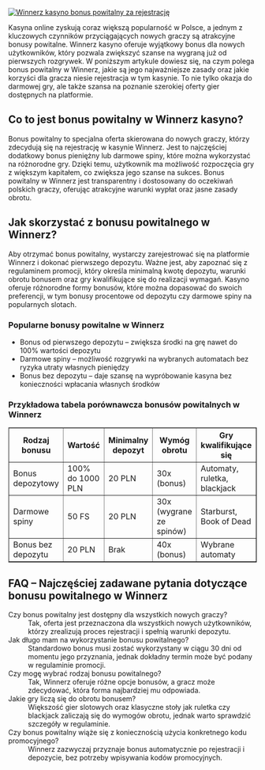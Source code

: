 [![Winnerz kasyno bonus powitalny za rejestrację](https://123-caf.pages.dev/gitsignup.png)](https://vrmoo.ru/Bt82HjjY)

<p>Kasyna online zyskują coraz większą popularność w Polsce, a jednym z kluczowych czynników przyciągających nowych graczy są atrakcyjne bonusy powitalne. Winnerz kasyno oferuje wyjątkowy bonus dla nowych użytkowników, który pozwala zwiększyć szanse na wygraną już od pierwszych rozgrywek. W poniższym artykule dowiesz się, na czym polega bonus powitalny w Winnerz, jakie są jego najważniejsze zasady oraz jakie korzyści dla gracza niesie rejestracja w tym kasynie. To nie tylko okazja do darmowej gry, ale także szansa na poznanie szerokiej oferty gier dostępnych na platformie.</p>  <h2>Co to jest bonus powitalny w Winnerz kasyno?</h2> <p>Bonus powitalny to specjalna oferta skierowana do nowych graczy, którzy zdecydują się na rejestrację w kasynie Winnerz. Jest to najczęściej dodatkowy bonus pieniężny lub darmowe spiny, które można wykorzystać na różnorodne gry. Dzięki temu, użytkownik ma możliwość rozpoczęcia gry z większym kapitałem, co zwiększa jego szanse na sukces. Bonus powitalny w Winnerz jest transparentny i dostosowany do oczekiwań polskich graczy, oferując atrakcyjne warunki wypłat oraz jasne zasady obrotu.</p>  <h2>Jak skorzystać z bonusu powitalnego w Winnerz?</h2> <p>Aby otrzymać bonus powitalny, wystarczy zarejestrować się na platformie Winnerz i dokonać pierwszego depozytu. Ważne jest, aby zapoznać się z regulaminem promocji, który określa minimalną kwotę depozytu, warunki obrotu bonusem oraz gry kwalifikujące się do realizacji wymagań. Kasyno oferuje różnorodne formy bonusów, które można dopasować do swoich preferencji, w tym bonusy procentowe od depozytu czy darmowe spiny na popularnych slotach.</p>  <h3>Popularne bonusy powitalne w Winnerz</h3> <ul>   <li>Bonus od pierwszego depozytu – zwiększa środki na grę nawet do 100% wartości depozytu</li>   <li>Darmowe spiny – możliwość rozgrywki na wybranych automatach bez ryzyka utraty własnych pieniędzy</li>   <li>Bonus bez depozytu – daje szansę na wypróbowanie kasyna bez konieczności wpłacania własnych środków</li> </ul>  <h3>Przykładowa tabela porównawcza bonusów powitalnych w Winnerz</h3> <table border="1" cellpadding="8" cellspacing="0">   <thead>     <tr>       <th>Rodzaj bonusu</th>       <th>Wartość</th>       <th>Minimalny depozyt</th>       <th>Wymóg obrotu</th>       <th>Gry kwalifikujące się</th>     </tr>   </thead>   <tbody>     <tr>       <td>Bonus depozytowy</td>       <td>100% do 1000 PLN</td>       <td>20 PLN</td>       <td>30x (bonus)</td>       <td>Automaty, ruletka, blackjack</td>     </tr>     <tr>       <td>Darmowe spiny</td>       <td>50 FS</td>       <td>20 PLN</td>       <td>30x (wygrane ze spinów)</td>       <td>Starburst, Book of Dead</td>     </tr>     <tr>       <td>Bonus bez depozytu</td>       <td>20 PLN</td>       <td>Brak</td>       <td>40x (bonus)</td>       <td>Wybrane automaty</td>     </tr>   </tbody> </table>  <h2>FAQ – Najczęściej zadawane pytania dotyczące bonusu powitalnego w Winnerz</h2> <dl>   <dt>Czy bonus powitalny jest dostępny dla wszystkich nowych graczy?</dt>   <dd>Tak, oferta jest przeznaczona dla wszystkich nowych użytkowników, którzy zrealizują proces rejestracji i spełnią warunki depozytu.</dd>    <dt>Jak długo mam na wykorzystanie bonusu powitalnego?</dt>   <dd>Standardowo bonus musi zostać wykorzystany w ciągu 30 dni od momentu jego przyznania, jednak dokładny termin może być podany w regulaminie promocji.</dd>    <dt>Czy mogę wybrać rodzaj bonusu powitalnego?</dt>   <dd>Tak, Winnerz oferuje różne opcje bonusów, a gracz może zdecydować, która forma najbardziej mu odpowiada.</dd>    <dt>Jakie gry liczą się do obrotu bonusem?</dt>   <dd>Większość gier slotowych oraz klasyczne stoły jak ruletka czy blackjack zaliczają się do wymogów obrotu, jednak warto sprawdzić szczegóły w regulaminie.</dd>    <dt>Czy bonus powitalny wiąże się z koniecznością użycia konkretnego kodu promocyjnego?</dt>   <dd>Winnerz zazwyczaj przyznaje bonus automatycznie po rejestracji i depozycie, bez potrzeby wpisywania kodów promocyjnych.</dd> </dl>